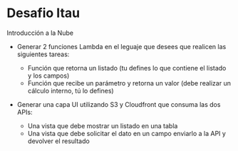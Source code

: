 # Desafio Itau
Introducción a la Nube

- Generar 2 funciones Lambda en el leguaje que desees que realicen las siguientes tareas:

  - Función que retorna un listado (tu defines lo que contiene el listado y los campos)
  - Función que recibe un parámetro y retorna un valor (debe realizar un cálculo interno, tú lo defines)

- Generar una capa UI utilizando S3 y Cloudfront que consuma las dos APIs:

  - Una vista que debe mostrar un listado en una tabla
  - Una vista que debe solicitar el dato en un campo enviarlo a la API y devolver el resultado
